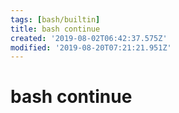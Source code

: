 ```yaml
---
tags: [bash/builtin]
title: bash continue
created: '2019-08-02T06:42:37.575Z'
modified: '2019-08-20T07:21:21.951Z'
---
```


# bash continue

